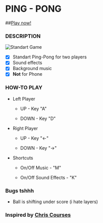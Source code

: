 # PING - PONG

##[Play now!](https://z01berg.github.io/Pong/index.html)

### DESCRIPTION
![Standart Game](image.bmp)
- [x] Standart Ping-Pong for two players
- [x] Sound effects
- [x] Background music
- [x] **Not**  for Phone

### HOW-TO PLAY

+ Left Player
   - UP - Key "A" 
	
   - DOWN - Key "D"
	
+ Right Player
   - UP - Key "←" 
	
   - DOWN - Key "→"

+ Shortcuts
  - On/Off Music - "M"
 
  - On/Off Sound Effects - "K"
  
### Bugs tshhh
  
  - Ball is shifting under score (i hate layers)
 
 ### Inspired by [Chris Courses](https://www.youtube.com/watch?v=gCe_CNyPk5k)
